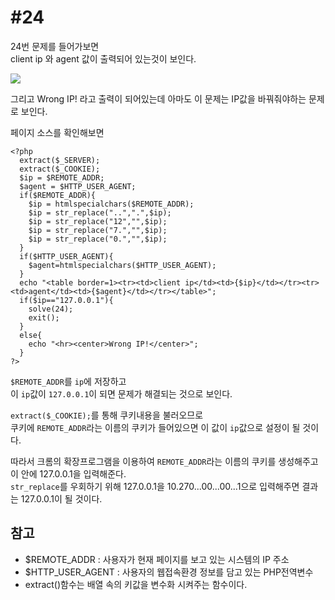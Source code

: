#24
=
24번 문제를 들어가보면  
client ip 와 agent 값이 출력되어 있는것이 보인다.

![](https://postfiles.pstatic.net/MjAxOTExMjJfOTQg/MDAxNTc0NDAyMzc1NDA2.DNiIm3W25poOLT8LXQsSxls952e8RXBaIclE0zsUzJIg.2QH7B5pJ325AOYkNWqGgyYXmWQlRUCDE_4cXOblVCt4g.JPEG.rlaeoghks823/K-009.jpg?type=w773)

그리고 Wrong IP! 라고 출력이 되어있는데 아마도 이 문제는 IP값을 바꿔줘야하는 문제로 보인다.

페이지 소스를 확인해보면

```
<?php
  extract($_SERVER);
  extract($_COOKIE);
  $ip = $REMOTE_ADDR;
  $agent = $HTTP_USER_AGENT;
  if($REMOTE_ADDR){
    $ip = htmlspecialchars($REMOTE_ADDR);
    $ip = str_replace("..",".",$ip);
    $ip = str_replace("12","",$ip);
    $ip = str_replace("7.","",$ip);
    $ip = str_replace("0.","",$ip);
  }
  if($HTTP_USER_AGENT){
    $agent=htmlspecialchars($HTTP_USER_AGENT);
  }
  echo "<table border=1><tr><td>client ip</td><td>{$ip}</td></tr><tr><td>agent</td><td>{$agent}</td></tr></table>";
  if($ip=="127.0.0.1"){
    solve(24);
    exit();
  }
  else{
    echo "<hr><center>Wrong IP!</center>";
  }
?>
```
`$REMOTE_ADDR`를 `ip`에 저장하고  
이 `ip`값이 `127.0.0.1`이 되면 문제가 해결되는 것으로 보인다.

`extract($_COOKIE);`를 통해 쿠키내용을 불러오므로  
쿠키에 `REMOTE_ADDR`라는 이름의 쿠키가 들어있으면 이 값이 `ip`값으로 설정이 될 것이다.

따라서 크롬의 확장프로그램을 이용하여 `REMOTE_ADDR`라는 이름의 쿠키를 생성해주고 이 안에 127.0.0.1을 입력해준다.    
`str_replace`를 우회하기 위해 127.0.0.1을 10.270...00...00...1으로 입력해주면 결과는 127.0.0.1이 될 것이다.

## 참고

+ $REMOTE_ADDR : 사용자가 현재 페이지를 보고 있는 시스템의 IP 주소
+ $HTTP_USER_AGENT : 사용자의 웹접속환경 정보를 담고 있는 PHP전역변수
+ ​extract()함수는 배열 속의 키값을 변수화 시켜주는 함수이다.
